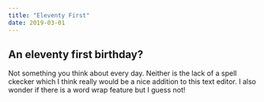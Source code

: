 ```yaml
---
title: "Eleventy First" 
date: 2019-03-01 
--- 
```


## An eleventy first birthday?

Not something you think about every day. Neither is the lack of a spell ckecker
which I think really would be a nice addition to this text editor. I also wonder if there is a word wrap feature but I guess not!
